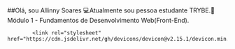 ##Olá, sou Allinny Soares
​💻Atualmente sou pessoa estudante TRYBE.
​📅Módulo 1 - Fundamentos  de Desenvolvimento Web(Front-End).

            <link rel="stylesheet" href="https://cdn.jsdelivr.net/gh/devicons/devicon@v2.15.1/devicon.min.css">
          
